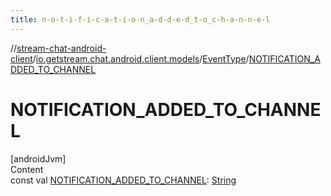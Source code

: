 ```yaml
---
title: n-o-t-i-f-i-c-a-t-i-o-n_a-d-d-e-d_t-o_c-h-a-n-n-e-l
---
```

//[stream-chat-android-client](../../../index.md)/[io.getstream.chat.android.client.models](../index.md)/[EventType](index.md)/[NOTIFICATION_ADDED_TO_CHANNEL](NOTIFICATION_ADDED_TO_CHANNEL.md)



# NOTIFICATION_ADDED_TO_CHANNEL  
[androidJvm]  
Content  
const val [NOTIFICATION_ADDED_TO_CHANNEL](NOTIFICATION_ADDED_TO_CHANNEL.md): [String](https://kotlinlang.org/api/latest/jvm/stdlib/kotlin/-string/index.html)  



